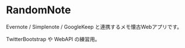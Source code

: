 RandomNote
==========

Evernote / Simplenote / GoogleKeep と連携するメモ懐古Webアプリです。

TwitterBootstrap や WebAPI の練習用。

